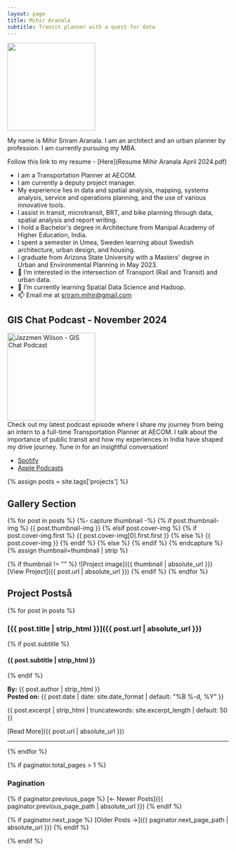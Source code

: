 ```yaml
---
layout: page
title: Mihir Aranala
subtitle: Transit planner with a quest for data
---
```


<img src="https://media.licdn.com/dms/image/v2/D5603AQGp3lUMulrsWA/profile-displayphoto-shrink_800_800/profile-displayphoto-shrink_800_800/0/1677116826961?e=1744243200&v=beta&t=dJv-le7aqhl6R3cqkNrbvH2gxUAMpqG2alxl8_g-S0E" width="200">

My name is Mihir Sriram Aranala. I am an architect and an urban planner by profession. I am currently pursuing my MBA.

Follow this link to my resume - [Here](Resume Mihir Aranala April 2024.pdf)


- I am a Transportation Planner at AECOM.
- I am currently a deputy project manager.
- My experience lies in data and spatial analysis, mapping, systems analysis, service and operations planning, and the use of various innovative tools.
- I assist in transit, microtransit, BRT, and bike planning through data, spatial analysis and report writing.
- I hold a Bachelor's degree in Architecture from Manipal Academy of Higher Education, India.
- I spent a semester in Umea, Sweden learning about Swedish architecture, urban design, and housing.
- I graduate from Arizona State University with a Masters' degree in Urban and Environmental Planning in May 2023.
- 👀 I’m interested in the intersection of Transport (Rail and Transit) and urban data.
- 🌱 I’m currently learning Spatial Data Science and Hadoop.
- 📫 Email me at sriram.mihir@gmail.com


## GIS Chat Podcast - November 2024

<img src="https://www.buzzsprout.com/rails/active_storage/representations/redirect/eyJfcmFpbHMiOnsibWVzc2FnZSI6IkJBaHBCSGJOc0FVPSIsImV4cCI6bnVsbCwicHVyIjoiYmxvYl9pZCJ9fQ==--418e44dea1dfa1833563662af194b12e77877435/eyJfcmFpbHMiOnsibWVzc2FnZSI6IkJBaDdDVG9MWm05eWJXRjBPZ2hxY0djNkUzSmxjMmw2WlY5MGIxOW1hV3hzV3docEFsZ0NhUUpZQW5zR09nbGpjbTl3T2d0alpXNTBjbVU2Q25OaGRtVnlld1k2REhGMVlXeHBkSGxwUVRvUVkyOXNiM1Z5YzNCaFkyVkpJZ2x6Y21kaUJqb0dSVlE9IiwiZXhwIjpudWxsLCJwdXIiOiJ2YXJpYXRpb24ifX0=--1924d851274c06c8fa0acdfeffb43489fc4a7fcc/1.jpg" alt="Jazzmen Wilson - GIS Chat Podcast" width="200"/> <br>
Check out my latest podcast episode where I share my journey from being an intern to a full-time Transportation Planner at AECOM. I talk about the importance of public transit and how my experiences in India have shaped my drive journey. Tune in for an insightful conversation!

- [Spotify](https://open.spotify.com/episode/0GOUR0gQFtYmXB2iquE971)
- [Apple Podcasts](https://podcasts.apple.com/us/podcast/mihir-aranala/id1712968933?i=1000675874793)


{% assign posts = site.tags['projects'] %}

## Gallery Section

{% for post in posts %}
  {%- capture thumbnail -%}
    {% if post.thumbnail-img %}
      {{ post.thumbnail-img }}
    {% elsif post.cover-img %}
      {% if post.cover-img.first %}
        {{ post.cover-img[0].first.first }}
      {% else %}
        {{ post.cover-img }}
      {% endif %}
    {% else %}
    {% endif %}
  {% endcapture %}
  {% assign thumbnail=thumbnail | strip %}

  {% if thumbnail != "" %}
  ![Project image]({{ thumbnail | absolute_url }})
  [View Project]({{ post.url | absolute_url }})
  {% endif %}
{% endfor %}

## Project Postså

{% for post in posts %}
### [{{ post.title | strip_html }}]({{ post.url | absolute_url }})

{% if post.subtitle %}
#### {{ post.subtitle | strip_html }}
{% endif %}

**By:** {{ post.author | strip_html }}  
**Posted on:** {{ post.date | date: site.date_format | default: "%B %-d, %Y" }}

{{ post.excerpt | strip_html | truncatewords: site.excerpt_length | default: 50 }}

[Read More]({{ post.url | absolute_url }})

---
{% endfor %}

{% if paginator.total_pages > 1 %}

### Pagination

{% if paginator.previous_page %}
[← Newer Posts]({{ paginator.previous_page_path | absolute_url }})
{% endif %}

{% if paginator.next_page %}
[Older Posts →]({{ paginator.next_page_path | absolute_url }})
{% endif %}

{% endif %}
